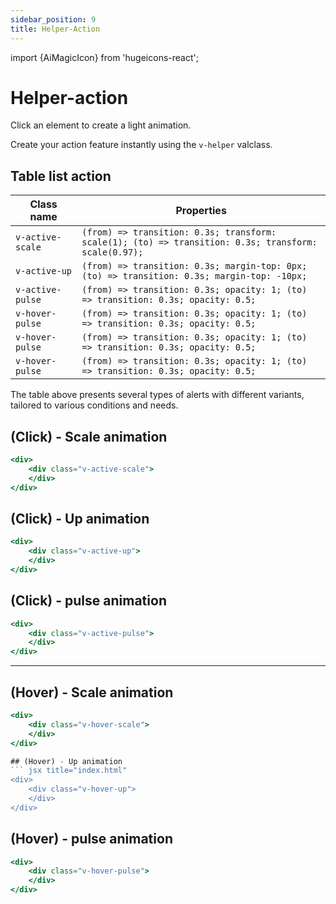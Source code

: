 ```yaml
---
sidebar_position: 9
title: Helper-Action
---
```


import {AiMagicIcon} from 'hugeicons-react';

# Helper-action <AiMagicIcon className='icon' />

Click an element to create a light animation.

Create your action feature instantly using the `v-helper` valclass.


## Table list action

| Class name  | Properties |
|---------------------|-------------------|
| `v-active-scale`| `(from) => transition: 0.3s; transform: scale(1); (to) => transition: 0.3s; transform: scale(0.97);` | 
| `v-active-up	`     | `(from) => transition: 0.3s; margin-top: 0px; (to) => transition: 0.3s; margin-top: -10px;` | 
| `v-active-pulse	`     | `(from) => transition: 0.3s; opacity: 1; (to) => transition: 0.3s; opacity: 0.5;` | 
| `v-hover-pulse	`     | `(from) => transition: 0.3s; opacity: 1; (to) => transition: 0.3s; opacity: 0.5;` | 
| `v-hover-pulse	`     | `(from) => transition: 0.3s; opacity: 1; (to) => transition: 0.3s; opacity: 0.5;` | 
| `v-hover-pulse	`     | `(from) => transition: 0.3s; opacity: 1; (to) => transition: 0.3s; opacity: 0.5;` | 

The table above presents several types of alerts with different variants, tailored to various conditions and needs.

## (Click) - Scale animation
``` jsx title="index.html"
<div>
    <div class="v-active-scale">
    </div>
</div>
```

## (Click) - Up animation
``` jsx title="index.html"
<div>
    <div class="v-active-up">
    </div>
</div>
```

## (Click) - pulse animation
``` jsx title="index.html"
<div>
    <div class="v-active-pulse">
    </div>
</div>
```
---

## (Hover) - Scale animation
``` jsx title="index.html"
<div>
    <div class="v-hover-scale">
    </div>
</div>

## (Hover) - Up animation
``` jsx title="index.html"
<div>
    <div class="v-hover-up">
    </div>
</div>
```

## (Hover) - pulse animation
``` jsx title="index.html"
<div>
    <div class="v-hover-pulse">
    </div>
</div>
```